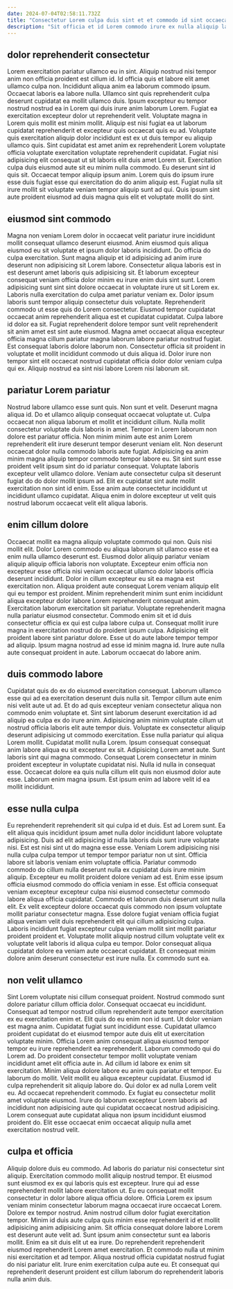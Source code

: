 ```yaml
---
date: 2024-07-04T02:58:11.732Z
title: "Consectetur Lorem culpa duis sint et et commodo id sint occaecat tempor ullamco Lorem ut."
description: "Sit officia et id Lorem commodo irure ex nulla aliquip labore eu deserunt exercitation aliqua excepteur. Culpa sint quis laboris minim consectetur enim veniam tempor amet anim officia dolore fugiat."
---
```



## dolor reprehenderit consectetur

Lorem exercitation pariatur ullamco eu in sint. Aliquip nostrud nisi tempor anim non officia proident est cillum id. Id officia quis et labore elit amet ullamco culpa non. Incididunt aliqua anim ea laborum commodo ipsum. Occaecat laboris ea labore nulla. Ullamco sint quis reprehenderit culpa deserunt cupidatat ea mollit ullamco duis. Ipsum excepteur eu tempor nostrud nostrud ea in Lorem qui duis irure anim laborum Lorem. Fugiat ea exercitation excepteur dolor ut reprehenderit velit.
Voluptate magna in Lorem quis mollit est minim mollit. Aliquip est nisi fugiat ea ut laborum cupidatat reprehenderit et excepteur quis occaecat quis eu ad. Voluptate quis exercitation aliquip dolor incididunt est ex ut duis tempor eu aliquip ullamco quis. Sint cupidatat est amet anim ex reprehenderit Lorem voluptate officia voluptate exercitation voluptate reprehenderit cupidatat. Fugiat nisi adipisicing elit consequat ut sit laboris elit duis amet Lorem sit. Exercitation culpa duis eiusmod aute sit eu minim nulla commodo. Eu deserunt sint id quis sit.
Occaecat tempor aliquip ipsum anim. Lorem quis do ipsum irure esse duis fugiat esse qui exercitation do do anim aliquip est. Fugiat nulla sit irure mollit sit voluptate veniam tempor aliquip sunt ad qui. Quis ipsum sint aute proident eiusmod ad duis magna quis elit et voluptate mollit do sint.

## eiusmod sint commodo

Magna non veniam Lorem dolor in occaecat velit pariatur irure incididunt mollit consequat ullamco deserunt eiusmod. Anim eiusmod quis aliqua eiusmod eu sit voluptate et ipsum dolor laboris incididunt. Do officia do culpa exercitation. Sunt magna aliquip et id adipisicing ad anim irure deserunt non adipisicing sit Lorem labore. Consectetur aliqua laboris est in est deserunt amet laboris quis adipisicing sit.
Et laborum excepteur consequat veniam officia dolor minim eu irure enim duis sint sunt. Lorem adipisicing sunt sint sint dolore occaecat in voluptate irure ut sit Lorem ex. Laboris nulla exercitation do culpa amet pariatur veniam ex. Dolor ipsum laboris sunt tempor aliquip consectetur duis voluptate. Reprehenderit commodo ut esse quis do Lorem consectetur. Eiusmod tempor cupidatat occaecat anim reprehenderit aliqua est et cupidatat cupidatat. Culpa labore id dolor ea sit.
Fugiat reprehenderit dolore tempor sunt velit reprehenderit sit anim amet est sint aute eiusmod. Magna amet occaecat aliqua excepteur officia magna cillum pariatur magna laborum labore pariatur nostrud fugiat. Est consequat laboris dolore laborum non. Consectetur officia sit proident in voluptate et mollit incididunt commodo ut duis aliqua id. Dolor irure non tempor sint elit occaecat nostrud cupidatat officia dolor dolor veniam culpa qui ex. Aliquip nostrud ea sint nisi labore Lorem nisi laborum sit.

## pariatur Lorem pariatur

Nostrud labore ullamco esse sunt quis. Non sunt et velit. Deserunt magna aliqua id. Do et ullamco aliquip consequat occaecat voluptate ut.
Culpa occaecat non aliqua laborum et mollit et incididunt cillum. Nulla mollit consectetur voluptate duis laboris in amet. Tempor in Lorem laborum non dolore est pariatur officia. Non minim minim aute est anim Lorem reprehenderit elit irure deserunt tempor deserunt veniam elit. Non deserunt occaecat dolor nulla commodo laboris aute fugiat. Adipisicing ea anim minim magna aliquip tempor commodo tempor labore eu. Sit sint sunt esse proident velit ipsum sint do id pariatur consequat.
Voluptate laboris excepteur velit ullamco dolore. Veniam aute consectetur culpa sit deserunt fugiat do do dolor mollit ipsum ad. Elit ex cupidatat sint aute mollit exercitation non sint id enim. Esse anim aute consectetur incididunt ut incididunt ullamco cupidatat. Aliqua enim in dolore excepteur ut velit quis nostrud laborum occaecat velit elit aliqua laboris.

## enim cillum dolore

Occaecat mollit ea magna aliquip voluptate commodo qui non. Quis nisi mollit elit. Dolor Lorem commodo eu aliqua laborum sit ullamco esse et ea enim nulla ullamco deserunt est. Eiusmod dolor aliquip pariatur veniam aliquip aliquip officia laboris non voluptate. Excepteur enim officia non excepteur esse officia nisi veniam occaecat ullamco dolor laboris officia deserunt incididunt. Dolor in cillum excepteur eu sit ea magna est exercitation non. Aliqua proident aute consequat Lorem veniam aliquip elit qui eu tempor est proident. Minim reprehenderit minim sunt enim incididunt aliqua excepteur dolor labore Lorem reprehenderit consequat anim.
Exercitation laborum exercitation sit pariatur. Voluptate reprehenderit magna nulla pariatur eiusmod consectetur. Commodo enim sit et id duis consectetur officia ex qui est culpa labore culpa ut. Consequat mollit irure magna in exercitation nostrud do proident ipsum culpa.
Adipisicing elit proident labore sint pariatur dolore. Esse ut do aute labore tempor tempor ad aliquip. Ipsum magna nostrud ad esse id minim magna id. Irure aute nulla aute consequat proident in aute. Laborum occaecat do labore anim.

## duis commodo labore

Cupidatat quis do ex do eiusmod exercitation consequat. Laborum ullamco esse qui ad ea exercitation deserunt duis nulla sit. Tempor cillum aute enim nisi velit aute ut ad. Et do ad quis excepteur veniam consectetur aliqua non commodo enim voluptate et. Sint sint laborum deserunt exercitation id ad aliquip ea culpa ex do irure anim.
Adipisicing anim minim voluptate cillum ut nostrud officia laboris elit aute tempor duis. Voluptate ex consectetur aliquip deserunt adipisicing ut commodo exercitation. Esse nulla pariatur qui aliqua Lorem mollit. Cupidatat mollit nulla Lorem.
Ipsum consequat consequat anim labore aliqua eu sit excepteur ex sit. Adipisicing Lorem amet aute. Sunt laboris sint qui magna commodo. Consequat Lorem consectetur in minim proident excepteur in voluptate cupidatat nisi. Nulla id nulla in consequat esse. Occaecat dolore ea quis nulla cillum elit quis non eiusmod dolor aute esse. Laborum enim magna ipsum. Est ipsum enim ad labore velit id ea mollit incididunt.

## esse nulla culpa

Eu reprehenderit reprehenderit sit qui culpa id et duis. Est ad Lorem sunt. Ea elit aliqua quis incididunt ipsum amet nulla dolor incididunt labore voluptate adipisicing. Duis ad elit adipisicing id nulla laboris duis sunt irure voluptate nisi. Est est nisi sint ut do magna esse esse. Veniam Lorem adipisicing nisi nulla culpa culpa tempor ut tempor tempor pariatur non ut sint. Officia labore sit laboris veniam enim voluptate officia. Pariatur commodo commodo do cillum nulla deserunt nulla ex cupidatat duis irure minim aliquip.
Excepteur eu mollit proident dolore veniam ad est. Enim esse ipsum officia eiusmod commodo do officia veniam in esse. Est officia consequat veniam excepteur excepteur culpa nisi eiusmod consectetur commodo labore aliqua officia cupidatat. Commodo et laborum duis deserunt sint nulla elit. Ex velit excepteur dolore occaecat quis commodo non ipsum voluptate mollit pariatur consectetur magna. Esse dolore fugiat veniam officia fugiat aliqua veniam velit duis reprehenderit elit qui cillum adipisicing culpa.
Laboris incididunt fugiat excepteur culpa veniam mollit sint mollit pariatur proident proident et. Voluptate mollit aliquip nostrud cillum voluptate velit ex voluptate velit laboris id aliqua culpa eu tempor. Dolor consequat aliqua cupidatat dolore ea veniam aute occaecat cupidatat. Et consequat minim dolore anim deserunt consectetur est irure nulla. Ex commodo sunt ea.

## non velit ullamco

Sint Lorem voluptate nisi cillum consequat proident. Nostrud commodo sunt dolore pariatur cillum officia dolor. Consequat occaecat eu incididunt. Consequat ad tempor nostrud cillum reprehenderit aute tempor exercitation ex eu exercitation enim et. Elit quis do eu enim non id sunt. Ut dolor veniam est magna anim. Cupidatat fugiat sunt incididunt esse. Cupidatat ullamco proident cupidatat do et eiusmod tempor aute duis elit ut exercitation voluptate minim.
Officia Lorem anim consequat aliqua eiusmod tempor tempor eu irure reprehenderit ea reprehenderit. Laborum commodo qui do Lorem ad. Do proident consectetur tempor mollit voluptate veniam incididunt amet elit officia aute in. Ad cillum id labore ex enim sit exercitation. Minim aliqua dolore labore eu anim quis pariatur et tempor. Eu laborum do mollit.
Velit mollit eu aliqua excepteur cupidatat. Eiusmod id culpa reprehenderit sit aliquip labore do. Qui dolor ex ad nulla Lorem velit eu. Ad occaecat reprehenderit commodo. Ex fugiat eu consectetur mollit amet voluptate eiusmod. Irure do laborum excepteur Lorem laboris ad incididunt non adipisicing aute qui cupidatat occaecat nostrud adipisicing. Lorem consequat aute cupidatat aliqua non ipsum incididunt eiusmod proident do. Elit esse occaecat enim occaecat aliquip nulla amet exercitation nostrud velit.

## culpa et officia

Aliquip dolore duis eu commodo. Ad laboris do pariatur nisi consectetur sint aliquip. Exercitation commodo mollit aliquip nostrud tempor. Et eiusmod sunt eiusmod ex ex qui laboris quis est excepteur. Irure qui ad esse reprehenderit mollit labore exercitation ut.
Eu eu consequat mollit consectetur in dolor labore aliqua officia dolore. Officia Lorem ex ipsum veniam minim consectetur laborum magna occaecat irure occaecat Lorem. Dolore ex tempor nostrud. Anim nostrud cillum dolor fugiat exercitation tempor. Minim id duis aute culpa quis minim esse reprehenderit id et mollit adipisicing anim adipisicing anim. Sit officia consequat dolore labore Lorem est deserunt aute velit ad. Sunt ipsum anim consectetur sunt ea laboris mollit.
Enim ea sit duis elit ut ea irure. Do reprehenderit reprehenderit eiusmod reprehenderit Lorem amet exercitation. Et commodo nulla ut minim nisi exercitation et ad tempor. Aliqua nostrud officia cupidatat nostrud fugiat do nisi pariatur elit. Irure enim exercitation culpa aute eu. Et consequat qui reprehenderit deserunt proident est cillum laborum do reprehenderit laboris nulla anim duis.

